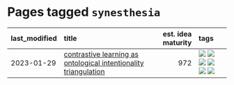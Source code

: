 # Pages tagged `synesthesia`

|last_modified|title|est. idea maturity|tags
|:---|:---|---:|:---|
|2023-01-29|[contrastive learning as ontological intentionality triangulation](../contrastive_learning_as_ontological_intentionality_triangulation.md)|972|[![](https://img.shields.io/badge/tag-meta-ac8815)](../tags/meta.md) [![](https://img.shields.io/badge/tag-philosophy-8e95e2)](../tags/philosophy.md) [![](https://img.shields.io/badge/tag-semiotics-539c8)](../tags/semiotics.md) [![](https://img.shields.io/badge/tag-synesthesia-b61d4d)](../tags/synesthesia.md) [![](https://img.shields.io/badge/tag-theory-b4bfb)](../tags/theory.md) [![](https://img.shields.io/badge/tag-wip-97a75e)](../tags/wip.md)|